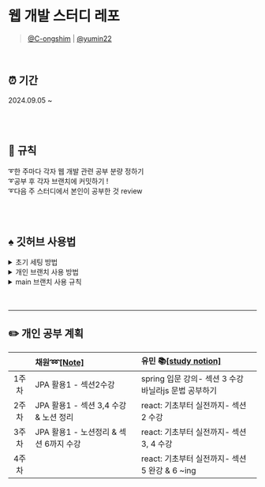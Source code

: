 # 웹 개발 스터디 레포
> [@C-ongshim](https://github.com/C-ongshim) | [@yumin22](https://github.com/yumin22)


<br/>

## ⏰ 기간
2024.09.05 ~

<br/><br/>

## 📌 규칙
➰한 주마다 각자 웹 개발 관련 공부 분량 정하기 <br/>
➰공부 후 각자 브랜치에 커밋하기 !<br/>
➰다음 주 스터디에서 본인이 공부한 것 review<br/>

<br/><br/>
  
## ♠️ 깃허브 사용법
<details>
  <summary>초기 세팅 방법</summary>
  1. local에 원하는 폴더 생성<br/>
  2. 루트 디렉토리에 git init<br/>
  3. git clone {레포지토리 주소} <strong>(레포 내용 받아오기)</strong><br/>
  -> 연결 확인: git remote -v<br/>
  4. git checkout -b {원하는 브랜치 이름} <strong>(새로운 브랜치 생성)</strong> <br/>
  -> local 브랜치 및 현재 위치 브랜치 확인: git branch<br/>
  -> origin 브랜치 확인 가능: git branch -r
</details>

<details>
  <summary>개인 브랜치 사용 방법</summary>
  ✔️ 코드파일 올리고 싶을 때<br/>
  -> git add . <strong>(루트 디렉토리 내 모든 파일 스테이징)</strong><br/>
  -> git commit -m "{원하는 커밋 명}" <strong>(add한 파일 로컬저장소에 저장)</strong><br/>
  -> git push origin {원하는 브랜치 이름}<strong>(commit을 원격저장소에 반영)</strong>
</details>

<details>
  <summary>main 브랜치 사용 규칙</summary>
  
  공부 계획표 작성: 본인 이름 아래아래 칸 |  | 사이에 작성, 줄넘김은 `<br/>`태그 넣기
</details


<br/><br/>

---
## ✏️ 개인 공부 계획
||채원➿[[Note]](https://www.notion.so/Spring-Study-2837e77c8b3947069aa0ed293ac8ae5c?pvs=4)|유민 📚[[study notion]](https://stream-damselfly-2b5.notion.site/10eb2bf3cbd7809f9f9af9da90baacb6?pvs=4)|
|:--:|:--|:--|
|1주차|JPA 활용1 - 섹션2수강|spring 입문 강의- 섹션 3 수강<br/>바닐라js 문법 공부하기|
|2주차|JPA 활용1 - 섹션 3,4 수강 & 노션 정리|react: 기초부터 실전까지- 섹션 2 수강|
|3주차|JPA 활용1 - 노션정리 & 섹션 6까지 수강|react: 기초부터 실전까지- 섹션 3, 4 수강|
|4주차||react: 기초부터 실전까지- 섹션 5 완강 & 6 ~ing|

